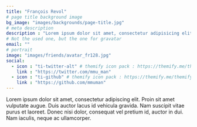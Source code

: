 ```yaml
---
title: "François Revol"
# page title background image
bg_image: "images/backgrounds/page-title.jpg"
# meta description
description : "Lorem ipsum dolor sit amet, consectetur adipisicing elit, sed do eiusmod tempor incididunt ut labore. dolore magna aliqua. Ut enim ad minim veniam, quis nostrud."
# Not the used one, but the one for gravatar
email: ""
# portrait
image: "images/friends/avatar_fr128.jpg"
social:
  - icon : "ti-twitter-alt" # themify icon pack : https://themify.me/themify-icons
    link : "https://twitter.com/mmu_man"
  - icon : "ti-github" # themify icon pack : https://themify.me/themify-icons
    link : "https://github.com/mmuman"
---
```


Lorem ipsum dolor sit amet, consectetur adipiscing elit. Proin sit amet vulputate augue. Duis auctor lacus id vehicula gravida. Nam suscipit vitae purus et laoreet.
Donec nisi dolor, consequat vel pretium id, auctor in dui. Nam iaculis, neque ac ullamcorper.
